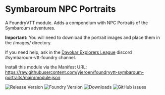 # Symbaroum NPC Portraits

A FoundryVTT module. Adds a compendium with NPC Portraits of the Symbaroum adventures.

**Important:** You will need to download the portrait images and place them in the /images/ directory.

If you need help, ask in the [Davokar Explorers League](https://discord.gg/n6kA5vnFQA) discord #symbaroum-vtt-foundry channel. 

Install this module via the Manifest URL: https://raw.githubusercontent.com/yjeroen/foundryvtt-symbaroum-portraits/main/module.json

![Release Version](https://img.shields.io/github/v/release/yjeroen/foundryvtt-symbaroum-portraits)
![Foundry Version](https://img.shields.io/badge/dynamic/json.svg?url=https://raw.githubusercontent.com/yjeroen/foundryvtt-symbaroum-portraits/main/module.json&label=foundry%20version&query=$.compatibleCoreVersion&colorB=blueviolet)
![Downloads](https://img.shields.io/github/downloads/yjeroen/foundryvtt-symbaroum-portraits/total)
![GitHub issues](https://img.shields.io/github/issues/yjeroen/foundryvtt-symbaroum-portraits?colorB=red)
